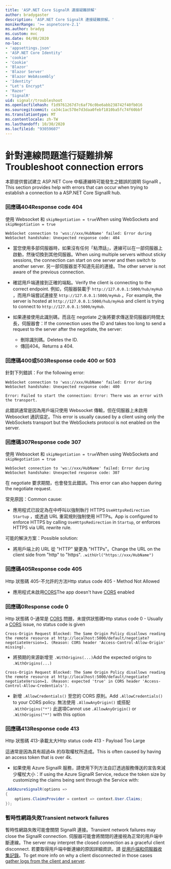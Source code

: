 ```yaml
---
title: 'ASP.NET Core SignalR 連接疑難排解'
author: bradygaster
description: 'ASP.NET Core SignalR 連接疑難排解。'
monikerRange: '>= aspnetcore-2.1'
ms.author: bradyg
ms.custom: mvc
ms.date: 04/08/2020
no-loc:
- 'appsettings.json'
- 'ASP.NET Core Identity'
- 'cookie'
- 'Cookie'
- 'Blazor'
- 'Blazor Server'
- 'Blazor WebAssembly'
- 'Identity'
- "Let's Encrypt"
- 'Razor'
- 'SignalR'
uid: signalr/troubleshoot
ms.openlocfilehash: f1d9761267d7c6af76c0be6abb238742f40fb016
ms.sourcegitcommit: ca34c1ac578e7d3daa0febf1810ba5fc74f60bbf
ms.translationtype: MT
ms.contentlocale: zh-TW
ms.lasthandoff: 10/30/2020
ms.locfileid: "93059607"
---
```

# <a name="troubleshoot-connection-errors"></a><span data-ttu-id="71224-103">針對連線問題進行疑難排解</span><span class="sxs-lookup"><span data-stu-id="71224-103">Troubleshoot connection errors</span></span>

<span data-ttu-id="71224-104">本節提供嘗試建立 ASP.NET Core 中樞連線時可能發生之錯誤的說明 SignalR 。</span><span class="sxs-lookup"><span data-stu-id="71224-104">This section provides help with errors that can occur when trying to establish a connection to a ASP.NET Core SignalR hub.</span></span>

### <a name="response-code-404"></a><span data-ttu-id="71224-105">回應碼404</span><span class="sxs-lookup"><span data-stu-id="71224-105">Response code 404</span></span>

<span data-ttu-id="71224-106">使用 Websocket 和 `skipNegotiation = true`</span><span class="sxs-lookup"><span data-stu-id="71224-106">When using WebSockets and `skipNegotiation = true`</span></span>
```log
WebSocket connection to 'wss://xxx/HubName' failed: Error during WebSocket handshake: Unexpected response code: 404
```

* <span data-ttu-id="71224-107">當您使用多部伺服器時，如果沒有任何「粘滯話」，連線可以在一部伺服器上啟動，然後切換到其他伺服器。</span><span class="sxs-lookup"><span data-stu-id="71224-107">When using multiple servers without sticky sessions, the connection can start on one server and then switch to another server.</span></span> <span data-ttu-id="71224-108">另一部伺服器並不知道先前的連接。</span><span class="sxs-lookup"><span data-stu-id="71224-108">The other server is not aware of the previous connection.</span></span>
* <span data-ttu-id="71224-109">確認用戶端連接到正確的端點。</span><span class="sxs-lookup"><span data-stu-id="71224-109">Verify the client is connecting to the correct endpoint.</span></span> <span data-ttu-id="71224-110">例如，伺服器裝載于 `http://127.0.0.1:5000/hub/myHub` ，而用戶端嘗試連接至 `http://127.0.0.1:5000/myHub` 。</span><span class="sxs-lookup"><span data-stu-id="71224-110">For example, the server is hosted at `http://127.0.0.1:5000/hub/myHub` and client is trying to connect to `http://127.0.0.1:5000/myHub`.</span></span>
* <span data-ttu-id="71224-111">如果連接使用此識別碼，而且在 negotiate 之後將要求傳送至伺服器的時間太長，伺服器會：</span><span class="sxs-lookup"><span data-stu-id="71224-111">If the connection uses the ID and takes too long to send a request to the server after the negotiate, the server:</span></span>

  * <span data-ttu-id="71224-112">刪除識別碼。</span><span class="sxs-lookup"><span data-stu-id="71224-112">Deletes the ID.</span></span>
  * <span data-ttu-id="71224-113">傳回404。</span><span class="sxs-lookup"><span data-stu-id="71224-113">Returns a 404.</span></span>

### <a name="response-code-400-or-503"></a><span data-ttu-id="71224-114">回應碼400或503</span><span class="sxs-lookup"><span data-stu-id="71224-114">Response code 400 or 503</span></span>

<span data-ttu-id="71224-115">針對下列錯誤：</span><span class="sxs-lookup"><span data-stu-id="71224-115">For the following error:</span></span>

```log
WebSocket connection to 'wss://xxx/HubName' failed: Error during WebSocket handshake: Unexpected response code: 400

Error: Failed to start the connection: Error: There was an error with the transport.
```

<span data-ttu-id="71224-116">此錯誤通常是因為用戶端只使用 Websocket 傳輸，但在伺服器上未啟用 Websocket 通訊協定。</span><span class="sxs-lookup"><span data-stu-id="71224-116">This error is usually caused by a client using only the WebSockets transport but the WebSockets protocol is not enabled on the server.</span></span>

### <a name="response-code-307"></a><span data-ttu-id="71224-117">回應碼307</span><span class="sxs-lookup"><span data-stu-id="71224-117">Response code 307</span></span>

<span data-ttu-id="71224-118">使用 Websocket 和 `skipNegotiation = true`</span><span class="sxs-lookup"><span data-stu-id="71224-118">When using WebSockets and `skipNegotiation = true`</span></span>
```log
WebSocket connection to 'ws://xxx/HubName' failed: Error during WebSocket handshake: Unexpected response code: 307
```

<span data-ttu-id="71224-119">在 negotiate 要求期間，也會發生此錯誤。</span><span class="sxs-lookup"><span data-stu-id="71224-119">This error can also happen during the negotiate request.</span></span>

<span data-ttu-id="71224-120">常見原因：</span><span class="sxs-lookup"><span data-stu-id="71224-120">Common cause:</span></span>
* <span data-ttu-id="71224-121">應用程式已設定為在中呼叫以強制執行 HTTPS `UseHttpsRedirection` `Startup` ，或透過 URL 重寫規則強制使用 HTTPs。</span><span class="sxs-lookup"><span data-stu-id="71224-121">App is configured to enforce HTTPS by calling `UseHttpsRedirection` in `Startup`, or enforces HTTPS via URL rewrite rule.</span></span>

<span data-ttu-id="71224-122">可能的解決方案：</span><span class="sxs-lookup"><span data-stu-id="71224-122">Possible solution:</span></span>
* <span data-ttu-id="71224-123">將用戶端上的 URL 從 "HTTP" 變更為 "HTTPs"。</span><span class="sxs-lookup"><span data-stu-id="71224-123">Change the URL on the client side from "http" to "https".</span></span> `.withUrl("https://xxx/HubName")`

### <a name="response-code-405"></a><span data-ttu-id="71224-124">回應碼405</span><span class="sxs-lookup"><span data-stu-id="71224-124">Response code 405</span></span>

<span data-ttu-id="71224-125">Http 狀態碼 405-不允許的方法</span><span class="sxs-lookup"><span data-stu-id="71224-125">Http status code 405 - Method Not Allowed</span></span>

* <span data-ttu-id="71224-126">應用程式未啟用[CORS](xref:signalr/security#cross-origin-resource-sharing)</span><span class="sxs-lookup"><span data-stu-id="71224-126">The app doesn't have [CORS](xref:signalr/security#cross-origin-resource-sharing) enabled</span></span>

### <a name="response-code-0"></a><span data-ttu-id="71224-127">回應碼0</span><span class="sxs-lookup"><span data-stu-id="71224-127">Response code 0</span></span>

<span data-ttu-id="71224-128">Http 狀態碼 0-通常是 [CORS](xref:signalr/security#cross-origin-resource-sharing) 問題，未提供狀態碼</span><span class="sxs-lookup"><span data-stu-id="71224-128">Http status code 0 - Usually a [CORS](xref:signalr/security#cross-origin-resource-sharing) issue, no status code is given</span></span>

```log
Cross-Origin Request Blocked: The Same Origin Policy disallows reading the remote resource at http://localhost:5000/default/negotiate?negotiateVersion=1. (Reason: CORS header 'Access-Control-Allow-Origin' missing).
```

* <span data-ttu-id="71224-129">將預期的來源新增至 `.WithOrigins(...)`</span><span class="sxs-lookup"><span data-stu-id="71224-129">Add the expected origins to `.WithOrigins(...)`</span></span>

```log
Cross-Origin Request Blocked: The Same Origin Policy disallows reading the remote resource at http://localhost:5000/default/negotiate?negotiateVersion=1. (Reason: expected 'true' in CORS header 'Access-Control-Allow-Credentials').
```

* <span data-ttu-id="71224-130">新增 `.AllowCredentials()` 至您的 CORS 原則。</span><span class="sxs-lookup"><span data-stu-id="71224-130">Add `.AllowCredentials()` to your CORS policy.</span></span> <span data-ttu-id="71224-131">無法使用 `.AllowAnyOrigin()` 或搭配 `.WithOrigins("*")` 此選項</span><span class="sxs-lookup"><span data-stu-id="71224-131">Cannot use `.AllowAnyOrigin()` or `.WithOrigins("*")` with this option</span></span>

### <a name="response-code-413"></a><span data-ttu-id="71224-132">回應碼413</span><span class="sxs-lookup"><span data-stu-id="71224-132">Response code 413</span></span>

<span data-ttu-id="71224-133">Http 狀態碼 413-承載太大</span><span class="sxs-lookup"><span data-stu-id="71224-133">Http status code 413 - Payload Too Large</span></span>

<span data-ttu-id="71224-134">這通常是因為具有超過4k 的存取權杖所造成。</span><span class="sxs-lookup"><span data-stu-id="71224-134">This is often caused by having an access token that is over 4k.</span></span>

* <span data-ttu-id="71224-135">如果使用 Azure SignalR 服務，請使用下列方法自訂透過服務傳送的宣告來減少權杖大小：</span><span class="sxs-lookup"><span data-stu-id="71224-135">If using the Azure SignalR Service, reduce the token size by customizing the claims being sent through the Service with:</span></span>
```csharp
.AddAzureSignalR(options =>
{
    options.ClaimsProvider = context => context.User.Claims;
});
```

### <a name="transient-network-failures"></a><span data-ttu-id="71224-136">暫時性網路失敗</span><span class="sxs-lookup"><span data-stu-id="71224-136">Transient network failures</span></span>

<span data-ttu-id="71224-137">暫時性網路失敗可能會關閉 SignalR 連接。</span><span class="sxs-lookup"><span data-stu-id="71224-137">Transient network failures may close the SignalR connection.</span></span> <span data-ttu-id="71224-138">伺服器可能會將關閉的連接視為正常的用戶端中斷連線。</span><span class="sxs-lookup"><span data-stu-id="71224-138">The server may interpret the closed connection as a graceful client disconnect.</span></span> <span data-ttu-id="71224-139">若要取得用戶端中斷連線的原因詳細資訊，請 [從用戶端和伺服器收集記錄](xref:signalr/diagnostics)。</span><span class="sxs-lookup"><span data-stu-id="71224-139">To get more info on why a client disconnected in those cases [gather logs from the client and server](xref:signalr/diagnostics).</span></span>